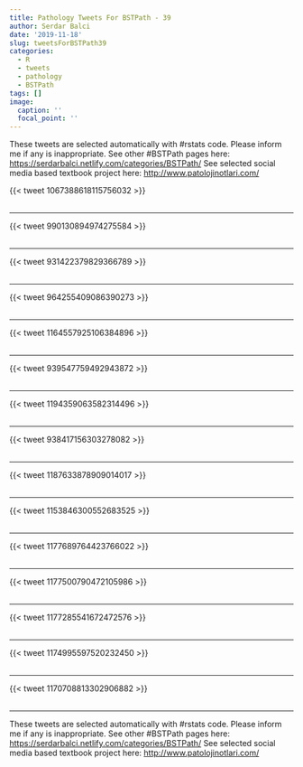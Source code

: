 ```yaml
---
title: Pathology Tweets For BSTPath - 39
author: Serdar Balci
date: '2019-11-18'
slug: tweetsForBSTPath39
categories:
  - R
  - tweets
  - pathology
  - BSTPath
tags: []
image:
  caption: ''
  focal_point: ''
---
```



These tweets are selected automatically with #rstats code. Please inform me if any is inappropriate.
See other #BSTPath pages here: https://serdarbalci.netlify.com/categories/BSTPath/ 
See selected social media based textbook project here: http://www.patolojinotlari.com/

{{< tweet 1067388618115756032 >}}
<br>
<br>
<hr>
{{< tweet 990130894974275584 >}}
<br>
<br>
<hr>
{{< tweet 931422379829366789 >}}
<br>
<br>
<hr>
{{< tweet 964255409086390273 >}}
<br>
<br>
<hr>
{{< tweet 1164557925106384896 >}}
<br>
<br>
<hr>
{{< tweet 939547759492943872 >}}
<br>
<br>
<hr>
{{< tweet 1194359063582314496 >}}
<br>
<br>
<hr>
{{< tweet 938417156303278082 >}}
<br>
<br>
<hr>
{{< tweet 1187633878909014017 >}}
<br>
<br>
<hr>
{{< tweet 1153846300552683525 >}}
<br>
<br>
<hr>
{{< tweet 1177689764423766022 >}}
<br>
<br>
<hr>
{{< tweet 1177500790472105986 >}}
<br>
<br>
<hr>
{{< tweet 1177285541672472576 >}}
<br>
<br>
<hr>
{{< tweet 1174995597520232450 >}}
<br>
<br>
<hr>
{{< tweet 1170708813302906882 >}}
<br>
<br>
<hr>


These tweets are selected automatically with #rstats code. Please inform me if any is inappropriate.
See other #BSTPath pages here: https://serdarbalci.netlify.com/categories/BSTPath/ 
See selected social media based textbook project here: http://www.patolojinotlari.com/
